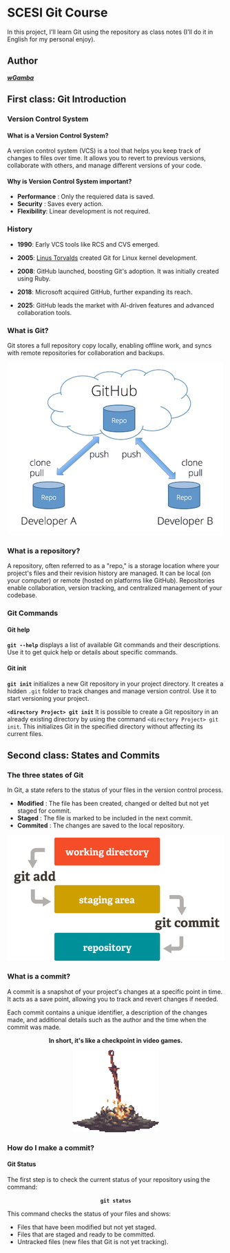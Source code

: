 # SCESI Git Course

In this project, I'll learn Git using the repository as class notes (I'll do it in English for my personal enjoy).

 ## Author 

 <a href="https://wgamba.github.io/" target="_blank">***wGamba***</a>

 ## First class: Git Introduction 

 ### Version Control System

 #### What is a Version Control System?

 A version control system (VCS) is a tool that helps you keep track of changes to files over time. It allows you to revert to previous versions, collaborate with others, and manage different versions of your code.

#### Why is Version Control System important?

* **Performance** : Only the requiered data is saved.
* **Security** : Saves every action.
* **Flexibility**: Linear development is not required.

### History
* **1990**: Early VCS tools like RCS and CVS emerged.

* **2005**: <a href="https://en.wikipedia.org/wiki/Linus_Torvalds" target="_blank">Linus Torvalds</a> created Git for Linux kernel development.


* **2008**: GitHub launched, boosting Git's adoption. It was initially created using Ruby.

* **2018**: Microsoft acquired GitHub, further expanding its reach.

* **2025**: GitHub leads the market with AI-driven features and advanced collaboration tools.


### What is Git?

Git stores a full repository copy locally, enabling offline work, and syncs with remote repositories for collaboration and backups.

<p align="center">
    <img src="assets/Repo_sync.png"
    alt="Repo Sync">
</p>


### What is a repository?

A repository, often referred to as a "repo," is a storage location where your project's files and their revision history are managed. It can be local (on your computer) or remote (hosted on platforms like GitHub). Repositories enable collaboration, version tracking, and centralized management of your codebase.

### Git Commands 

#### Git help

**`git --help`** displays a list of available Git commands and their descriptions. Use it to get quick help or details about specific commands.

#### Git init

**`git init`** initializes a new Git repository in your project directory. It creates a hidden `.git` folder to track changes and manage version control. Use it to start versioning your project.

**`<directory Project> git init`** It is possible to create a Git repository in an already existing directory by using the command `<directory Project> git init`. This initializes Git in the specified directory without affecting its current files. 

## Second class: States and Commits

### The three states of Git

In Git, a state refers to the status of your files in the version control process. 

* **Modified** : The file has been created, changed or delted but not yet staged for commit. 
* **Staged** : The file is marked to be included in the next commit.
* **Commited** : The changes are saved to the local repository.

<p align="center">
    <img src="assets/Git_states.png"
    alt="Git States">
</p>

### What is a commit?

A commit is a snapshot of your project's changes at a specific point in time. It acts as a save point, allowing you to track and revert changes if needed. 

Each commit contains a unique identifier, a description of the changes made, and additional details such as the author and the time when the commit was made.

<p align="center"><strong>In short, it's like a checkpoint in video games.</strong></p>
 
<p align="center">
    <img src="assets/bonfire.gif"
    alt="Bonfire">
</p>

### How do I make a commit?

#### Git Status

The first step is to check the current status of your repository using the command:

<p align="center"><strong><code>git status</code></strong></p>


 This command checks the status of your files and shows:

* Files that have been modified but not yet staged.
* Files that are staged and ready to be committed.
* Untracked files (new files that Git is not yet tracking).

